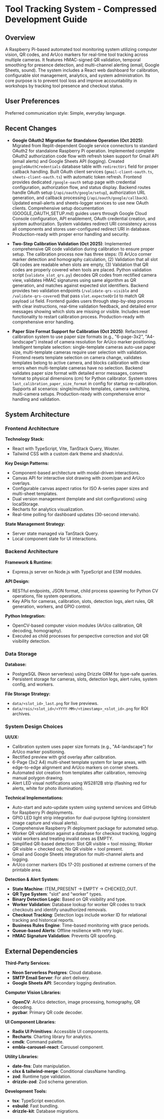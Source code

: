 # Tool Tracking System - Compressed Development Guide

## Overview

A Raspberry Pi-based automated tool monitoring system utilizing computer vision, QR codes, and ArUco markers for real-time tool tracking across multiple cameras. It features HMAC-signed QR validation, temporal smoothing for presence detection, and multi-channel alerting (email, Google Sheets, sound). The system includes a React web dashboard for calibration, configurable slot management, analytics, and system administration. Its core purpose is to prevent tool loss and improve accountability in workshops by tracking tool presence and checkout status.

## User Preferences

Preferred communication style: Simple, everyday language.

## Recent Changes

- **Google OAuth2 Migration for Standalone Operation (Oct 2025)**: Migrated from Replit-dependent Google service connectors to standard OAuth2 for standalone Raspberry Pi operation. Implemented complete OAuth2 authorization code flow with refresh token support for Gmail API (email alerts) and Google Sheets API (logging). Created `googleOAuthCredentials` database table with `redirectUri` field for proper callback handling. Built OAuth client services (`gmail-client-oauth.ts`, `sheets-client-oauth.ts`) with automatic token refresh. Frontend provides dedicated `/google-oauth` setup page with credential configuration, authorization flow, and status display. Backend routes handle OAuth setup (`/api/oauth/google/setup`), authorization URL generation, and callback processing (`/api/oauth/google/callback`). Updated email-alerts and sheets-logger services to use new OAuth clients. Comprehensive setup documentation (GOOGLE_OAUTH_SETUP.md) guides users through Google Cloud Console configuration, API enablement, OAuth credential creation, and system authorization. System validates redirect URI consistency across all components and stores user-configured redirect URI in database. Production-ready with proper error handling and security.

- **Two-Step Calibration Validation (Oct 2025)**: Implemented comprehensive QR code validation during calibration to ensure proper setup. The calibration process now has three steps: (1) ArUco corner marker detection and homography calculation, (2) Validation that all slot QR codes are readable when slots are empty, (3) Validation that QR codes are properly covered when tools are placed. Python validation script (`validate_slot_qrs.py`) decodes QR codes from rectified camera view, validates HMAC signatures using same algorithm as QR generation, and matches against expected slot identifiers. Backend provides two validation endpoints (`/validate-qrs-visible` and `/validate-qrs-covered`) that pass `slot.expectedQrId` to match QR payload `id` field. Frontend guides users through step-by-step process with clear instructions, real-time validation feedback, and detailed error messages showing which slots are missing or visible. Includes reset functionality to restart calibration process. Production-ready with comprehensive error handling.

- **Paper Size Format Support for Calibration (Oct 2025)**: Refactored calibration system to use paper size formats (e.g., "6-page-3x2", "A4-landscape") instead of camera resolution for ArUco marker positioning. Intelligent template selection: single-template cameras auto-use paper size, multi-template cameras require user selection with validation. Frontend resets template selection on camera change, validates templates belong to active camera, and blocks calibration with clear errors when multi-template cameras have no selection. Backend validates paper size format with detailed error messages, converts format to physical dimensions (cm) for Python calibrator. System stores `last_calibration_paper_size_format` in config for startup re-calibration. Supports all scenarios: single/multi/no templates, camera switching, multi-camera setups. Production-ready with comprehensive error handling and validation.

## System Architecture

### Frontend Architecture

**Technology Stack:**
- React with TypeScript, Vite, TanStack Query, Wouter.
- Tailwind CSS with a custom dark theme and shadcn/ui.

**Key Design Patterns:**
- Component-based architecture with modal-driven interactions.
- Canvas API for interactive slot drawing with zoom/pan and ArUco overlays.
- Configurable canvas aspect ratios for ISO A-series paper sizes and multi-sheet templates.
- Dual version management (template and slot configurations) using localStorage.
- Recharts for analytics visualization.
- Real-time polling for dashboard updates (30-second intervals).

**State Management Strategy:**
- Server state managed via TanStack Query.
- Local component state for UI interactions.

### Backend Architecture

**Framework & Runtime:**
- Express.js server on Node.js with TypeScript and ESM modules.

**API Design:**
- RESTful endpoints, JSON format, child process spawning for Python CV operations, file system operations.
- Key APIs for cameras, calibration, slots, detection logs, alert rules, QR generation, workers, and GPIO control.

**Python Integration:**
- OpenCV-based computer vision modules (ArUco calibration, QR decoding, homography).
- Executed as child processes for perspective correction and slot QR visibility detection.

### Data Storage

**Database:**
- PostgreSQL (Neon serverless) using Drizzle ORM for type-safe queries.
- Persistent storage for cameras, slots, detection logs, alert rules, system config, and workers.

**File Storage Strategy:**
- `data/<slot_id>_last.png` for live previews.
- `data/rois/<slot_id>/<YYYY-MM>/<timestamp>_<slot_id>.png` for ROI archives.

### System Design Choices

**UI/UX:**
- Calibration system uses paper size formats (e.g., "A4-landscape") for ArUco marker positioning.
- Rectified preview with grid overlay after calibration.
- 6-Page (3x2 A4) multi-sheet template system for large areas, with edge-to-edge alignment and ArUco markers on corner sheets.
- Automated slot creation from templates after calibration, removing manual polygon drawing.
- Alert LED visual notifications using WS2812B strip (flashing red for alerts, white for photo illumination).

**Technical Implementations:**
- Auto-start and auto-update system using systemd services and GitHub for Raspberry Pi deployments.
- GPIO LED light strip integration for dual-purpose lighting (consistent image capture and visual alerts).
- Comprehensive Raspberry Pi deployment package for automated setup.
- Worker QR validation against a database for checkout tracking, logging valid workers and treating invalid ones as EMPTY.
- Simplified QR-based detection: Slot QR visible = tool missing; Worker QR visible = checked out; No QR visible = tool present.
- Gmail and Google Sheets integration for multi-channel alerts and logging.
- ArUco corner markers (IDs 17-20) positioned at extreme corners of the printable area.

**Detection & Alert System:**
- **State Machine**: ITEM_PRESENT → EMPTY → CHECKED_OUT.
- **QR Type System**: "slot" and "worker" types.
- **Binary Detection Logic**: Based on QR visibility and type.
- **Worker Validation**: Database lookup for worker QR codes to track checkouts and identify unauthorized removals.
- **Checkout Tracking**: Detection logs include worker ID for relational tracking and historical reports.
- **Business Rules Engine**: Time-based monitoring with grace periods.
- **Queue-based Alerts**: Offline resilience with retry logic.
- **HMAC Signature Validation**: Prevents QR spoofing.

## External Dependencies

**Third-Party Services:**
- **Neon Serverless Postgres**: Cloud database.
- **SMTP Email Server**: For alert delivery.
- **Google Sheets API**: Secondary logging destination.

**Computer Vision Libraries:**
- **OpenCV**: ArUco detection, image processing, homography, QR decoding.
- **pyzbar**: Primary QR code decoder.

**UI Component Libraries:**
- **Radix UI Primitives**: Accessible UI components.
- **Recharts**: Charting library for analytics.
- **cmdk**: Command palette.
- **embla-carousel-react**: Carousel component.

**Utility Libraries:**
- **date-fns**: Date manipulation.
- **clsx & tailwind-merge**: Conditional className handling.
- **zod**: Runtime type validation.
- **drizzle-zod**: Zod schema generation.

**Development Tools:**
- **tsx**: TypeScript execution.
- **esbuild**: Fast bundling.
- **drizzle-kit**: Database migrations.